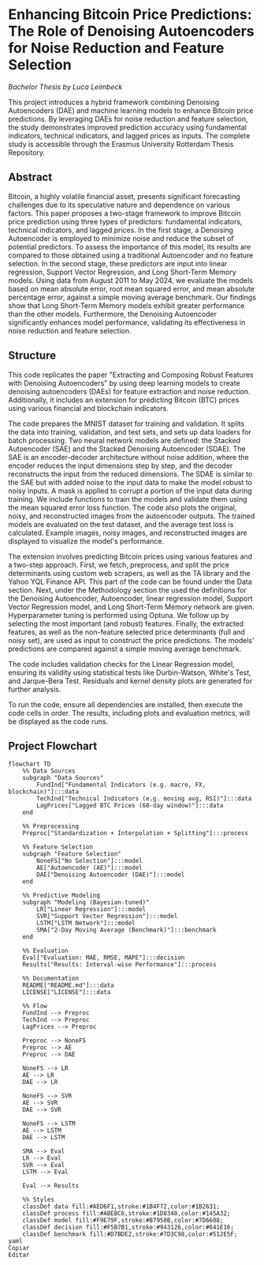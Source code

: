 # Enhancing Bitcoin Price Predictions: The Role of Denoising Autoencoders for Noise Reduction and Feature Selection
_Bachelor Thesis by Luca Leimbeck_

This project introduces a hybrid framework combining Denoising Autoencoders (DAE) and machine learning models to enhance Bitcoin price predictions. By leveraging DAEs for noise reduction and feature selection, the study demonstrates improved prediction accuracy using fundamental indicators, technical indicators, and lagged prices as inputs. The complete study is accessible through the Erasmus University Rotterdam Thesis Repository.

## Abstract 
Bitcoin, a highly volatile financial asset, presents significant forecasting challenges due to
its speculative nature and dependence on various factors. This paper proposes a two-stage
framework to improve Bitcoin price prediction using three types of predictors: fundamental
indicators, technical indicators, and lagged prices. In the first stage, a Denoising Autoencoder is employed to minimize noise and reduce the subset of potential predictors. To assess
the importance of this model, its results are compared to those obtained using a traditional
Autoencoder and no feature selection. In the second stage, these predictors are input into
linear regression, Support Vector Regression, and Long Short-Term Memory models. Using data from August 2011 to May 2024, we evaluate the models based on mean absolute
error, root mean squared error, and mean absolute percentage error, against a simple moving average benchmark. Our findings show that Long Short-Term Memory models exhibit
greater performance than the other models. Furthermore, the Denoising Autoencoder significantly enhances model performance, validating its effectiveness in noise reduction and
feature selection.

## Structure

This code replicates the paper "Extracting and Composing Robust Features with Denoising Autoencoders" by using deep learning models to create denoising autoencoders (DAEs) for feature extraction and noise reduction. Additionally, it includes an extension for predicting Bitcoin (BTC) prices using various financial and blockchain indicators.

The code prepares the MNIST dataset for training and validation. It splits the data into training, validation, and test sets, and sets up data loaders for batch processing. Two neural network models are defined: the Stacked Autoencoder (SAE) and the Stacked Denoising Autoencoder (SDAE). The SAE is an encoder-decoder architecture without noise addition, where the encoder reduces the input dimensions step by step, and the decoder reconstructs the input from the reduced dimensions. The SDAE is similar to the SAE but with added noise to the input data to make the model robust to noisy inputs. A mask is applied to corrupt a portion of the input data during training. We include functions to train the models and validate them using the mean squared error loss function. The code also plots the original, noisy, and reconstructed images from the autoencoder outputs. The trained models are evaluated on the test dataset, and the average test loss is calculated. Example images, noisy images, and reconstructed images are displayed to visualize the model's performance.

The extension involves predicting Bitcoin prices using various features and a two-step approach. First, we fetch, preprocess, and split the price determinants using custom web scrapers, as well as the TA library and the Yahoo YQL Finance API. This part of the code can be found under the Data section. Next, under the Methodology section the used the definitions for the Denoising Autoencoder, Autoencoder, linear regression model, Support Vector Regression model, and Long Short-Term Memory network are given. Hyperparameter tuning is performed using Optuna. We follow up by selecting the most important (and robust) features. Finally, the extracted features, as well as the non-feature selected price determinants (full and noisy set), are used as input to construct the price predictions. The models’ predictions are compared against a simple moving average benchmark.

The code includes validation checks for the Linear Regression model, ensuring its validity using statistical tests like Durbin-Watson, White's Test, and Jarque-Bera Test. Residuals and kernel density plots are generated for further analysis.

To run the code, ensure all dependencies are installed, then execute the code cells in order. The results, including plots and evaluation metrics, will be displayed as the code runs.

## Project Flowchart

```mermaid
flowchart TD
    %% Data Sources
    subgraph "Data Sources"
        FundInd["Fundamental Indicators (e.g. macro, FX, blockchain)"]:::data
        TechInd["Technical Indicators (e.g. moving avg, RSI)"]:::data
        LagPrices["Lagged BTC Prices (60-day window)"]:::data
    end

    %% Preprocessing
    Preproc["Standardization + Interpolation + Splitting"]:::process

    %% Feature Selection
    subgraph "Feature Selection"
        NoneFS["No Selection"]:::model
        AE["Autoencoder (AE)"]:::model
        DAE["Denoising Autoencoder (DAE)"]:::model
    end

    %% Predictive Modeling
    subgraph "Modeling (Bayesian-tuned)"
        LR["Linear Regression"]:::model
        SVR["Support Vector Regression"]:::model
        LSTM["LSTM Network"]:::model
        SMA["2-Day Moving Average (Benchmark)"]:::benchmark
    end

    %% Evaluation
    Eval["Evaluation: MAE, RMSE, MAPE"]:::decision
    Results["Results: Interval-wise Performance"]:::process

    %% Documentation
    README["README.md"]:::data
    LICENSE["LICENSE"]:::data

    %% Flow
    FundInd --> Preproc
    TechInd --> Preproc
    LagPrices --> Preproc

    Preproc --> NoneFS
    Preproc --> AE
    Preproc --> DAE

    NoneFS --> LR
    AE --> LR
    DAE --> LR

    NoneFS --> SVR
    AE --> SVR
    DAE --> SVR

    NoneFS --> LSTM
    AE --> LSTM
    DAE --> LSTM

    SMA --> Eval
    LR --> Eval
    SVR --> Eval
    LSTM --> Eval

    Eval --> Results

    %% Styles
    classDef data fill:#AED6F1,stroke:#1B4F72,color:#1B2631;
    classDef process fill:#ABEBC6,stroke:#1D8348,color:#145A32;
    classDef model fill:#F9E79F,stroke:#B7950B,color:#7D6608;
    classDef decision fill:#F5B7B1,stroke:#943126,color:#641E16;
    classDef benchmark fill:#D7BDE2,stroke:#7D3C98,color:#512E5F;
yaml
Copiar
Editar
